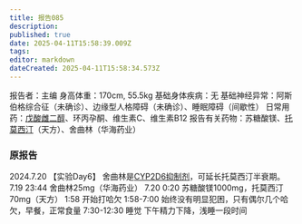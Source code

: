 ```yaml
---
title: 报告085
description: 
published: true
date: 2025-04-11T15:58:39.009Z
tags: 
editor: markdown
dateCreated: 2025-04-11T15:58:34.573Z
---
```


﻿报告者：主编
身高体重：170cm, 55.5kg
基础身体疾病：无
基础神经异常：阿斯伯格综合征（未确诊）、边缘型人格障碍（未确诊）、睡眠障碍（间歇性）
日常用药：[戊酸雌二醇](/E2/)、环丙孕酮、维生素C、维生素B12
报告有关药物：苏糖酸镁、[托莫西汀](/ATX/)（天方）、舍曲林（华海药业）

### 原报告
2024.7.20
【实验Day6】
舍曲林是[CYP2D6抑制剂](/DXM/#CYP2D6%E6%8A%91%E5%88%B6%E5%89%82)，可延长托莫西汀半衰期。
7.19 23:44 舍曲林25mg（华海药业）
7.20 0:20 苏糖酸镁1000mg，托莫西汀70mg（天方）
1:58 开始打哈欠
1:58-7:00 始终没有明显犯困，只有偶尔几个哈欠，早餐，正常食量
7:30-12:30 睡觉
下午精力下降，浅睡一段时间
